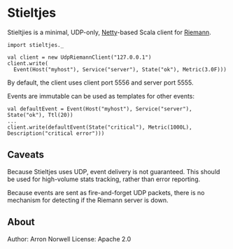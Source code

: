 Stieltjes
=========

Stieltjies is a minimal, UDP-only, [Netty](http://netty.io)-based Scala client for [Riemann](http://riemann.io).

    import stieltjes._

    val client = new UdpRiemannClient("127.0.0.1")
    client.write(
      Event(Host("myhost"), Service("server"), State("ok"), Metric(3.0F)))

By default, the client uses client port 5556 and server port 5555.

Events are immutable can be used as templates for other events:

    val defaultEvent = Event(Host("myhost"), Service("server"), State("ok"), Ttl(20))
    ...
    client.write(defaultEvent(State("critical"), Metric(1000L), Description("critical error")))

Caveats
-------

Because Stieltjes uses UDP, event delivery is not guaranteed. This should be used for high-volume stats tracking, rather than error reporting.

Because events are sent as fire-and-forget UDP packets, there is no mechanism for detecting if the Riemann server is down.

About
-----

Author: Arron Norwell
License: Apache 2.0
